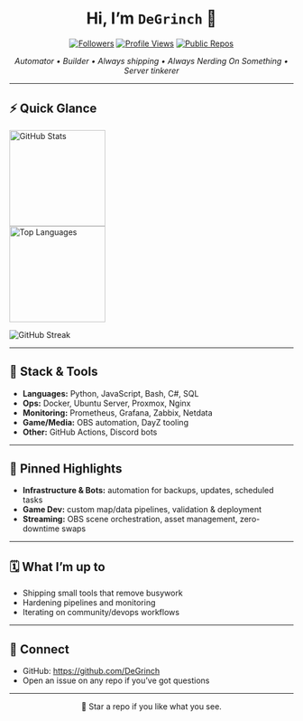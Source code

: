 <h1 align="center">Hi, I’m <code>DeGrinch</code> 👋</h1>

<p align="center">
  <a href="https://github.com/DeGrinch?tab=followers"><img alt="Followers" src="https://img.shields.io/github/followers/DeGrinch?style=flat"></a>
  <a href="https://github.com/DeGrinch"><img alt="Profile Views" src="https://komarev.com/ghpvc/?username=DeGrinch&style=flat"></a>
  <a href="https://github.com/DeGrinch?tab=repositories&type=source"><img alt="Public Repos" src="https://img.shields.io/badge/Public%20Repos-Auto--count-blue?logo=github"></a>
</p>

<p align="center">
  <em>Automator • Builder • Always shipping • Always Nerding On Something • Server tinkerer</em>
</p>

---

## ⚡ Quick Glance

<p>
  <img
    align="center"
    alt="GitHub Stats"
    height="170"
    src="https://github-readme-stats.vercel.app/api?username=DeGrinch&show_icons=true&include_all_commits=true&count_private=true&rank_icon=github&hide_title=false&hide_border=true"
  />
<br>
  <img
    align="center"
    alt="Top Languages"
    height="170"
    src="https://github-readme-stats.vercel.app/api/top-langs/?username=DeGrinch&layout=compact&langs_count=8&hide_border=true"
  />
</p>

<p>
  <img
    alt="GitHub Streak"
    src="https://streak-stats.demolab.com?user=DeGrinch&hide_border=true"
  />
</p>

---

## 🧰 Stack & Tools
- **Languages:** Python, JavaScript, Bash, C#, SQL  
- **Ops:** Docker, Ubuntu Server, Proxmox, Nginx  
- **Monitoring:** Prometheus, Grafana, Zabbix, Netdata  
- **Game/Media:** OBS automation, DayZ tooling  
- **Other:** GitHub Actions, Discord bots

---

## 📌 Pinned Highlights
- **Infrastructure & Bots:** automation for backups, updates, scheduled tasks  
- **Game Dev:** custom map/data pipelines, validation & deployment  
- **Streaming:** OBS scene orchestration, asset management, zero-downtime swaps

---

## 🗓️ What I’m up to
- Shipping small tools that remove busywork  
- Hardening pipelines and monitoring  
- Iterating on community/devops workflows

---

## 🤝 Connect
- GitHub: <https://github.com/DeGrinch>  
- Open an issue on any repo if you’ve got questions

---

<p align="center">🚀 Star a repo if you like what you see.</p>
